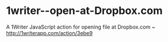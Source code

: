 # 1writer--open-at-Dropbox.com
A 1Writer JavaScript action for opening file at Dropbox.com ~ http://1writerapp.com/action/3ebe9
